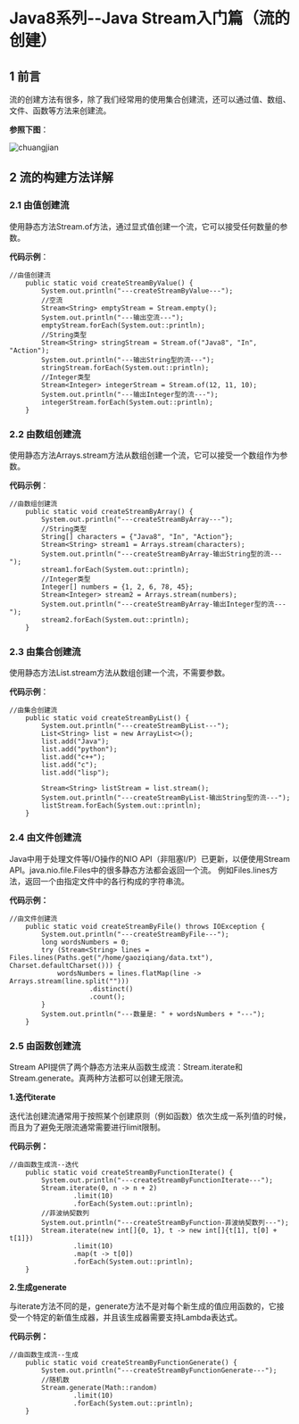 # Java8系列--Java Stream入门篇（流的创建）
## **1 前言**
  流的创建方法有很多，除了我们经常用的使用集合创建流，还可以通过值、数组、文件、函数等方法来创建流。
  
  **参照下图**：

![chuangjian](http://img.blog.csdn.net/20170730133611647?watermark/2/text/aHR0cDovL2Jsb2cuY3Nkbi5uZXQvcXFfMzM0Mjk5Njg=/font/5a6L5L2T/fontsize/400/fill/I0JBQkFCMA==/dissolve/70/gravity/SouthEast)
## **2 流的构建方法详解**
### **2.1 由值创建流**
  使用静态方法Stream.of方法，通过显式值创建一个流，它可以接受任何数量的参数。
  
  **代码示例**：
  

```
//由值创建流
    public static void createStreamByValue() {
        System.out.println("---createStreamByValue---");
        //空流
        Stream<String> emptyStream = Stream.empty();
        System.out.println("---输出空流---");
        emptyStream.forEach(System.out::println);
        //String类型
        Stream<String> stringStream = Stream.of("Java8", "In", "Action");
        System.out.println("---输出String型的流---");
        stringStream.forEach(System.out::println);
        //Integer类型
        Stream<Integer> integerStream = Stream.of(12, 11, 10);
        System.out.println("---输出Integer型的流---");
        integerStream.forEach(System.out::println);
    }
```

### **2.2 由数组创建流**
   使用静态方法Arrays.stream方法从数组创建一个流，它可以接受一个数组作为参数。
   
   **代码示例**：
   

```
//由数组创建流
    public static void createStreamByArray() {
        System.out.println("---createStreamByArray---");
        //String类型
        String[] characters = {"Java8", "In", "Action"};
        Stream<String> stream1 = Arrays.stream(characters);
        System.out.println("---createStreamByArray-输出String型的流---");
        stream1.forEach(System.out::println);
        //Integer类型
        Integer[] numbers = {1, 2, 6, 78, 45};
        Stream<Integer> stream2 = Arrays.stream(numbers);
        System.out.println("---createStreamByArray-输出Integer型的流---");
        stream2.forEach(System.out::println);
    }
```

### **2.3 由集合创建流**
  使用静态方法List.stream方法从数组创建一个流，不需要参数。
  
  **代码示例**：
  

```
//由集合创建流
    public static void createStreamByList() {
        System.out.println("---createStreamByList---");
        List<String> list = new ArrayList<>();
        list.add("Java");
        list.add("python");
        list.add("c++");
        list.add("c");
        list.add("lisp");

        Stream<String> listStream = list.stream();
        System.out.println("---createStreamByList-输出String型的流---");
        listStream.forEach(System.out::println);
    }
```

### **2.4 由文件创建流**
  Java中用于处理文件等I/O操作的NIO API（非阻塞I/P）已更新，以便使用Stream API。java.nio.file.Files中的很多静态方法都会返回一个流。
  例如Files.lines方法，返回一个由指定文件中的各行构成的字符串流。
  
  **代码示例：**
  

```
//由文件创建流
    public static void createStreamByFile() throws IOException {
        System.out.println("---createStreamByFile---");
        long wordsNumbers = 0;
        try (Stream<String> lines = Files.lines(Paths.get("/home/gaoziqiang/data.txt"), Charset.defaultCharset())) {
            wordsNumbers = lines.flatMap(line -> Arrays.stream(line.split("")))
                    .distinct()
                    .count();
        }
        System.out.println("---数量是: " + wordsNumbers + "---");
    }
```

### **2.5 由函数创建流**
  Stream API提供了两个静态方法来从函数生成流：Stream.iterate和Stream.generate。真两种方法都可以创建无限流。

**1.迭代iterate**

 迭代法创建流通常用于按照某个创建原则（例如函数）依次生成一系列值的时候，而且为了避免无限流通常需要进行limit限制。
 
 **代码示例：**
 

```
//由函数生成流--迭代
    public static void createStreamByFunctionIterate() {
        System.out.println("---createStreamByFunctionIterate---");
        Stream.iterate(0, n -> n + 2)
                .limit(10)
                .forEach(System.out::println);
        //菲波纳契数列
        System.out.println("---createStreamByFunction-菲波纳契数列---");
        Stream.iterate(new int[]{0, 1}, t -> new int[]{t[1], t[0] + t[1]})
                .limit(10)
                .map(t -> t[0])
                .forEach(System.out::println);
    }
```

**2.生成generate**

  与iterate方法不同的是，generate方法不是对每个新生成的值应用函数的，它接受一个特定的新值生成器，并且该生成器需要支持Lambda表达式。
  
  **代码示例：**
  

```
//由函数生成流--生成
    public static void createStreamByFunctionGenerate() {
        System.out.println("---createStreamByFunctionGenerate---");
        //随机数
        Stream.generate(Math::random)
                .limit(10)
                .forEach(System.out::println);
    }
```


